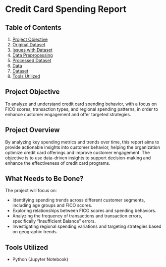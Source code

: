 # **Credit Card Spending Report**

## **Table of Contents**
1. [Project Objective](#project-objective)
2. [Original Dataset](#original-dataset)
3. [Issues with Dataset](#issues-with-dataset)
4. [Data Preprocessing](#data-preprocessing)
5. [Processed Dataset](#processed-dataset)
6. [Data](#data)
7. [Dataset](#dataset)
8. [Tools Utilized](#tools-utilized)

## **Project Objective**
To analyze and understand credit card spending behavior, with a focus on FICO scores, transaction types, and regional spending patterns, in order to enhance customer engagement and offer targeted strategies.

## **Project Overview**
By analyzing key spending metrics and trends over time, this report aims to provide actionable insights into customer behavior, helping the organization optimize credit card offerings and improve customer engagement. The objective is to use data-driven insights to support decision-making and enhance the effectiveness of credit card programs.

## **What Needs to Be Done?**
The project will focus on:
- Identifying spending trends across different customer segments, including age groups and FICO scores.
- Exploring relationships between FICO scores and spending behaviors.
- Analyzing the frequency of transactions and transaction errors, specifically “Insufficient Balance” errors.
- Investigating regional spending variations and targeting strategies based on geographic trends.

## **Tools Utilized**
- Python (Jupyter Notebook)
